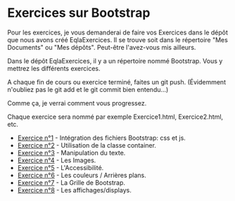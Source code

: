 # Exercices sur Bootstrap

Pour les exercices, je vous demanderai de faire vos Exercices dans le dépôt que nous avons créé EqlaExercices. Il se trouve soit dans le répertoire "Mes Documents" ou "Mes dépôts". Peut-être l'avez-vous mis ailleurs.

Dans le dépôt EqlaExercices, il y a un répertoire nommé Bootstrap. Vous y mettrez les différents exercices.

A chaque fin de cours ou exercice terminé, faites un git push. (Évidemment n'oubliez pas le git add et le git commit bien entendu...)

Comme ça, je verrai comment vous progressez.

Chaque exercice sera nommé par exemple Exercice1.html, Exercice2.html, etc.

- [Exercice n°1](Exercice1.md) - Intégration des fichiers Bootstrap: css et js.
- [Exercice n°2](Exercice2.md) - Utilisation de la classe container.
- [Exercice n°3](Exercice3.md) - Manipulation du texte.
- [Exercice n°4](Exercice4.md) - Les Images.
- [Exercice n°5](Exercice5.md) - L'Accessibilité.
- [Exercice n°6](Exercice6.md) - Les couleurs / Arrières plans.
- [Exercice n°7](Exercice7.md) - La Grille de Bootstrap.
- [Exercice n°8](Exercice8.md) - Les affichages/displays.
